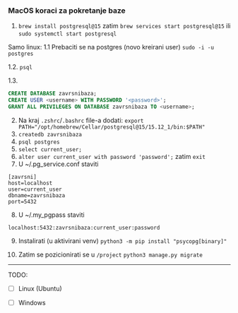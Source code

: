 ### MacOS koraci za pokretanje baze

1. `brew install postgresql@15` zatim `brew services start postgresql@15`
ili `sudo systemctl start postgresql`

Samo linux:
1.1 Prebaciti se na postgres (novo kreirani user)
`sudo -i -u postgres`

1.2.
`psql`

1.3.
```sql
CREATE DATABASE zavrsnibaza;
CREATE USER <username> WITH PASSWORD '<password>';
GRANT ALL PRIVILEGES ON DATABASE zavrsnibaza TO <username>;
```



2. Na kraj `.zshrc`/`.bashrc` file-a dodati: `export PATH="/opt/homebrew/Cellar/postgresql@15/15.12_1/bin:$PATH"`
3. `createdb zavrsnibaza`
4. `psql postgres`
5. `select current_user;`
6. `alter user current_user with password 'password';` zatim `exit`
7. U ~/.pg_service.conf staviti
```
[zavrsni]
host=localhost
user=current_user
dbname=zavrsnibaza
port=5432
```
8. U ~/.my_pgpass staviti
```
localhost:5432:zavrsnibaza:current_user:password
```

9. Instalirati (u aktivirani venv) `python3 -m pip install "psycopg[binary]"`

10. Zatim se pozicionirati se u `/project` `python3 manage.py migrate`

---

TODO:
 - [ ] Linux (Ubuntu)  
 - [ ] Windows

